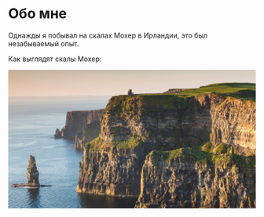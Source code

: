 # Обо мне 

Однажды я побывал на скалах Мохер в Ирландии, это был незабываемый опыт. 

Как выглядят скалы Мохер: 

![Cliffs of Moher](Cliffs-of-Moher_GettyImages-719869761.webp)